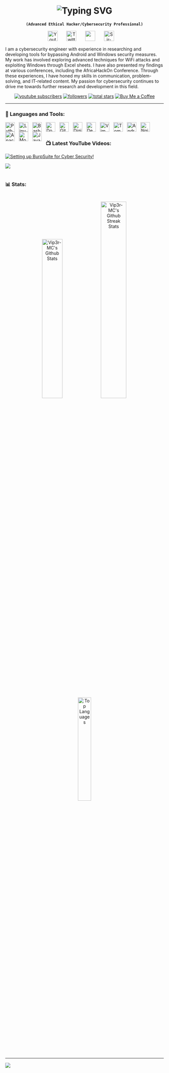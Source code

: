 
<h1 align="center">
  <img src="https://readme-typing-svg.demolab.com?font=JetBrains+Mono&weight=900&size=25&duration=3500&pause=9999999&color=F7F7F7&center=true&vcenter=true&repeat=false&width=435&lines=Vip3r+%F0%9F%90%89" alt="Typing SVG">
</h1>
<p align="center"><strong><code>(Advanced Ethical Hacker/Cybersecurity Professional)</code></strong></p>

<!-- Social icons section -->
<p align="center">
  <a href="https://www.youtube.com/channel/UCa3LjGxBeREUkg2-WNeAMIw"><img width="32px" alt="Youtube" title="Youtube" src="https://i.imgur.com/qiXu7b2.png"/></a>
  &#8287;&#8287;&#8287;&#8287;&#8287;
  <a href="https://twitter.com/sir_vip3r"><img width="32px" alt="Twitter" title="Twitter" src="https://i.imgur.com/OXZM1L6.png"/></a>
  &#8287;&#8287;&#8287;&#8287;&#8287;
  <a href="https://discord.gg/eyskkczxVy" alt="Discord" title="Cybersec Discord"><img width="32px" src="https://i.imgur.com/OViZO8J.png"/></a>
  &#8287;&#8287;&#8287;&#8287;&#8287;
  <a href="https://www.buymeacoffee.com/sir.vip3r"><img width="32px" alt="Sir-Vip3r" title="Buy me a coffee" src="https://i.imgur.com/PpLeD3K.png"/></a>
  &#8287;&#8287;&#8287;&#8287;&#8287;
</p>

I am a cybersecurity engineer with experience in researching and developing tools for bypassing Android and Windows security measures. My work has involved exploring advanced techniques for WiFi attacks and exploiting Windows through Excel sheets. I have also presented my findings at various conferences, including the AfricaHackOn Conference. Through these experiences, I have honed my skills in communication, problem-solving, and IT-related content. My passion for cybersecurity continues to drive me towards further research and development in this field.

<p align="center">
   <a href="https://www.youtube.com/channel/UCa3LjGxBeREUkg2-WNeAMIw?sub_confirmation=1">
      <img alt="youtube subscribers" title="Subscribe to my YouTube channel" src="https://custom-icon-badges.demolab.com/youtube/channel/subscribers/UCa3LjGxBeREUkg2-WNeAMIw?color=%23E05D44&label=SUBSCRIBE&logo=video&logoColor=white&style=for-the-badge&labelColor=CE4630"/></a> 
   <a href="https://github.com/Vip3r-MC?tab=followers">
      <img alt="followers" title="Follow me on Github" src="https://custom-icon-badges.demolab.com/github/followers/Vip3r-MC?color=236ad3&labelColor=1155ba&style=for-the-badge&logo=person-add&label=Follow&logoColor=white"/></a>
   <a href="https://github.com/Vip3r-MC?tab=repositories&sort=stargazers">
      <img alt="total stars" title="Total stars on GitHub" src="https://custom-icon-badges.demolab.com/github/stars/Vip3r-MC?color=55960c&style=for-the-badge&labelColor=488207&logo=star"/></a>
   <a href="https://www.buymeacoffee.com/sir.vip3r" target="_blank"><img src="https://img.shields.io/badge/Buy%20Me%20a%20Coffee-ffdd00?style=for-the-badge&logo=buy-me-a-coffee&logoColor=black" alt="Buy Me a Coffee" /></a>

</p>


---

### 🧰 Languages and Tools:

<img align="left" alt="Python" width="30px" style="padding-right:10px;" src="https://cdn.jsdelivr.net/gh/devicons/devicon/icons/python/python-original.svg" />
<img align="left" alt="Linux" width="30px" style="padding-right:10px;" src="https://cdn.jsdelivr.net/gh/devicons/devicon/icons/linux/linux-original.svg" />
<img align="left" alt="Bash" width="30px" style="padding-right:10px;" src="https://cdn.jsdelivr.net/gh/devicons/devicon/icons/bash/bash-original.svg" />
<img align="left" alt="Docker" width="30px" style="padding-right:10px;" src="https://cdn.jsdelivr.net/gh/devicons/devicon/icons/docker/docker-original.svg" />
<img align="left" alt="GitHub" width="30px" style="padding-right:10px;" src="https://cdn.jsdelivr.net/gh/devicons/devicon/icons/github/github-original.svg" />
<img align="left" alt="DigitalOcean" width="30px" style="padding-right:10px;" src="https://cdn.jsdelivr.net/gh/devicons/devicon/icons/digitalocean/digitalocean-original.svg" />
<img align="left" alt="Debian" width="30px" style="padding-right:10px;" src="https://cdn.jsdelivr.net/gh/devicons/devicon/icons/debian/debian-original.svg" />
<img align="left" alt="Vim" width="30px" style="padding-right:10px;" src="https://cdn.jsdelivr.net/gh/devicons/devicon/icons/vim/vim-original.svg" />
<img align="left" alt="Tomcat" width="30px" style="padding-right:10px;" src="https://cdn.jsdelivr.net/gh/devicons/devicon/icons/tomcat/tomcat-original.svg" />
<img align="left" alt="Android" width="30px" style="padding-right:10px;" src="https://cdn.jsdelivr.net/gh/devicons/devicon/icons/android/android-original.svg" />
<img align="left" alt="Nginx" width="30px" style="padding-right:10px;" src="https://cdn.jsdelivr.net/gh/devicons/devicon/icons/nginx/nginx-original.svg" />
<img align="left" alt="Apache" width="30px" style="padding-right:10px;" src="https://cdn.jsdelivr.net/gh/devicons/devicon/icons/apache/apache-original.svg" />
<img align="left" alt="MongoDB" width="30px" style="padding-right:10px;" src="https://cdn.jsdelivr.net/gh/devicons/devicon/icons/mongodb/mongodb-original.svg" />
<img align="left" alt="Java" width="30px" style="padding-right:10px;" src="https://cdn.jsdelivr.net/gh/devicons/devicon/icons/java/java-original.svg" />
<br />



#

### 📺 Latest YouTube Videos:

<!-- BEGIN YOUTUBE-CARDS -->
[![Setting up BurpSuite for Cyber Security!](https://ytcards.demolab.com/?id=DPrYCwvrsg4&title=Setting+up+BurpSuite+for+Cyber+Security%21&lang=en&timestamp=1658253612&background_color=%230d1117&title_color=%23ffffff&stats_color=%23dedede&width=250 "Setting up BurpSuite for Cyber Security!")](https://www.youtube.com/watch?v=DPrYCwvrsg4)
<!-- END YOUTUBE-CARDS -->

[<img src="https://custom-icon-badges.demolab.com/badge/-Subscribe%20For%20More-red?style=for-the-badge&logo=video&logoColor=white"/>](https://www.youtube.com/channel/UCa3LjGxBeREUkg2-WNeAMIw?sub_confirmation=1)

#

### 📊 Stats:
#
<p align="center">
  <img src="https://github-readme-stats.vercel.app/api?username=Vip3r-MC&theme=dark&hide_border=false&include_all_commits=false&count_private=false" alt="Vip3r-MC's Github Stats" style="width: 36%;">
  <img src="https://github-readme-streak-stats.herokuapp.com/?user=Vip3r-MC&theme=dark&hide_border=false" alt="Vip3r-MC's Github Streak Stats" style="width: 40%;">
</p>

<p align="center">
  <img src="https://github-readme-stats.vercel.app/api/top-langs/?username=Vip3r-MC&theme=dark&hide_border=false&include_all_commits=false&count_private=false&layout=compact" alt="Top Languages" style="width: 29%;"/>
</p>




---
[![](https://visitcount.itsvg.in/api?id=Vip3r-MC&icon=6&color=12)](https://visitcount.itsvg.in)
